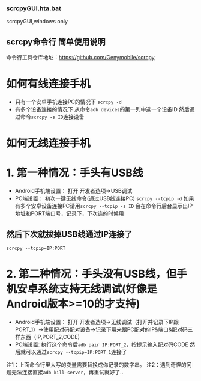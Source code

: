 ### scrcpyGUI.hta.bat
scrcpyGUI,windows only
## scrcpy命令行 简单使用说明
命令行工具仓库地址：https://github.com/Genymobile/scrcpy
# 如何有线连接手机
 - 只有一个安卓手机连接PC的情况下
  `scrcpy -d`
 - 有多个设备连接的情况下
   从命令`adb devices`的第一列中选一个设备ID
   然后通过命令`scrcpy -s ID`连接设备
   
# 如何无线连接手机
# 1. 第一种情况：手头有USB线
 - Android手机端设置：
  打开 开发者选项->USB调试
 - PC端设置：
  初次一键无线命令(通过USB线连接PC)
  `scrcpy --tcpip -d` 如果有多个安卓设备连接PC请用`scrcpy --tcpip -s ID`
  会在命令行后台显示出IP地址和PORT端口号，记录下，下次连的时候用
  ## 然后下次就拔掉USB线通过IP连接了
  `scrcpy --tcpip=IP:PORT`
# 2. 第二种情况：手头没有USB线，但手机安卓系统支持无线调试(好像是Android版本>=10的才支持)
 - Android手机端设置：
  打开 开发者选项->无线调试（打开并记录下IP跟PORT_1）->使用配对码配对设备->记录下用来跟PC配对的IP&端口&配对码三样东西（IP,PORT_2,CODE)
 - PC端设置:
   执行这个命令后`adb pair IP:PORT_2`，按提示输入配对码CODE
   然后就可以通过`scrcpy --tcpip=IP:PORT_1`连接了
   
注1：上面命令行里大写的变量需要替换成你记录的数字串。
注2：遇到奇怪的问题无法连接直接`adb kill-server`，再重试就好了..

